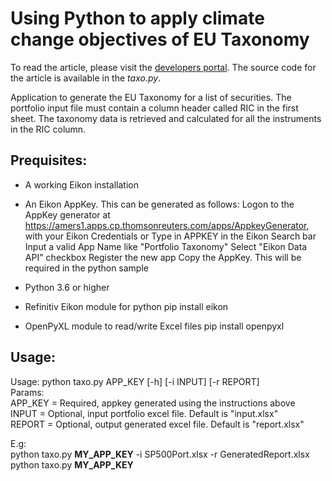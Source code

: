 # Using Python to apply climate change objectives of EU Taxonomy

To read the article, please visit the [developers portal](https://developers.refinitiv.com/en/article-catalog/article/Analyze_EU_Taxonomy_climate_change). The source code for the article is available in the *taxo.py*.

Application to generate the EU Taxonomy for a list of securities. The portfolio input file must contain a column header called RIC in the first sheet.
The taxonomy data is retrieved and calculated for all the instruments in the RIC column.


## Prequisites:
-	A working Eikon installation

-	An Eikon AppKey. This can be generated as follows:
		Logon to the AppKey generator at https://amers1.apps.cp.thomsonreuters.com/apps/AppkeyGenerator, with your Eikon Credentials
			or
		Type in APPKEY in the Eikon Search bar
		Input a valid App Name like "Portfolio Taxonomy"
		Select "Eikon Data API" checkbox
		Register the new app
		Copy the AppKey. This will be required in the python sample

-	Python 3.6 or higher

-	Refinitiv Eikon module for python
		pip install eikon

-	OpenPyXL module to read/write Excel files
		pip install openpyxl


## Usage:
Usage: 	python taxo.py APP_KEY [-h] [-i INPUT] [-r REPORT]   
Params:   
  APP_KEY = Required, appkey generated using the instructions above   
  INPUT 	= Optional, input portfolio excel file. Default is "input.xlsx"   
  REPORT 	= Optional, output generated excel file. Default is "report.xlsx"   

E.g:   
  python taxo.py __MY_APP_KEY__ -i SP500Port.xlsx -r GeneratedReport.xlsx   
  python taxo.py __MY_APP_KEY__   
